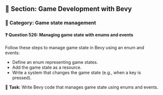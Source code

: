## 📘 Section: Game Development with Bevy  
### 🔹 Category: Game state management  
#### ❓ Question 526: Managing game state with enums and events

Follow these steps to manage game state in Bevy using an enum and events:

- Define an enum representing game states.
- Add the game state as a resource.
- Write a system that changes the game state (e.g., when a key is pressed).

🔧 **Task:** Write Bevy code that manages game state using enums and events.

